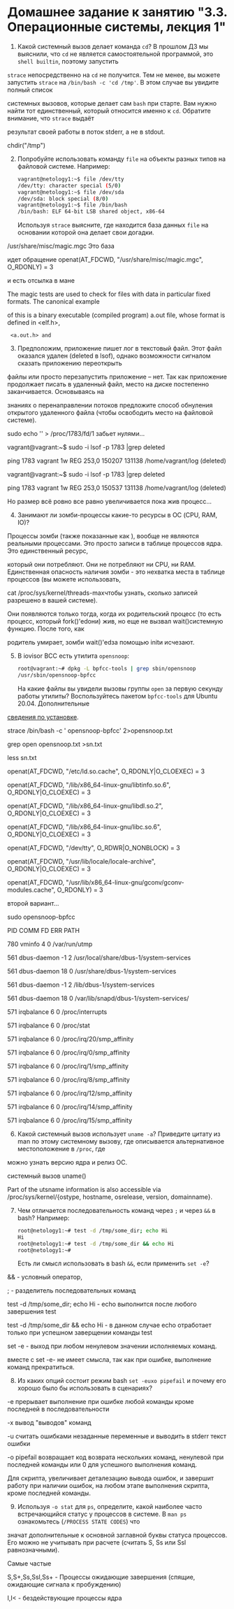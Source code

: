 # Домашнее задание к занятию "3.3. Операционные системы, лекция 1"

1. Какой системный вызов делает команда `cd`? В прошлом ДЗ мы выяснили, что `cd` не является самостоятельной  программой, это `shell builtin`, поэтому запустить 

`strace` непосредственно на `cd` не получится. Тем не менее, вы можете запустить `strace` на `/bin/bash -c 'cd /tmp'`. В этом случае вы увидите полный список 

системных вызовов, которые делает сам `bash` при старте. Вам нужно найти тот единственный, который относится именно к `cd`. Обратите внимание, что `strace` выдаёт 

результат своей работы в поток stderr, а не в stdout.

chdir("/tmp") 



2. Попробуйте использовать команду `file` на объекты разных типов на файловой системе. Например:
    ```bash
    vagrant@netology1:~$ file /dev/tty
    /dev/tty: character special (5/0)
    vagrant@netology1:~$ file /dev/sda
    /dev/sda: block special (8/0)
    vagrant@netology1:~$ file /bin/bash
    /bin/bash: ELF 64-bit LSB shared object, x86-64
    ```
    Используя `strace` выясните, где находится база данных `file` на основании которой она делает свои догадки.

 /usr/share/misc/magic.mgc Это база

идет обращение openat(AT_FDCWD, "/usr/share/misc/magic.mgc", O_RDONLY) = 3

и есть отсылка в мане

The magic tests are used to check for files with data in particular fixed formats.  The canonical example
   
  of this is a binary executable (compiled program) a.out file, whose format is defined in <elf.h>,

     <a.out.h> and 



3. Предположим, приложение пишет лог в текстовый файл. Этот файл оказался удален (deleted в lsof), однако возможности сигналом сказать приложению переоткрыть 

файлы или просто перезапустить приложение – нет. Так как приложение продолжает писать в удаленный файл, место на диске постепенно заканчивается. Основываясь на 

знаниях о перенаправлении потоков предложите способ обнуления открытого удаленного файла (чтобы освободить место на файловой системе).


sudo echo '' > /proc/1783/fd/1 забьет нулями...

vagrant@vagrant:~$ sudo -i lsof -p 1783 |grep deleted

ping    1783 vagrant    1w   REG  253,0   150207 131138 /home/vagrant/log (deleted)

vagrant@vagrant:~$ sudo -i lsof -p 1783 |grep deleted

ping    1783 vagrant    1w   REG  253,0   150537 131138 /home/vagrant/log (deleted)

Но размер всё ровно все равно увеличивается пока жив процесс...



4. Занимают ли зомби-процессы какие-то ресурсы в ОС (CPU, RAM, IO)?


Процессы зомби (также показанные как <defunct>), вообще не являются реальными процессами. Это просто записи в таблице процессов ядра. Это единственный ресурс, 

который они потребляют. Они не потребляют ни CPU, ни RAM. Единственная опасность наличия зомби - это нехватка места в таблице процессов (вы можете использовать, 

cat /proc/sys/kernel/threads-maxчтобы узнать, сколько записей разрешено в вашей системе).

Они появляются только тогда, когда их родительский процесс (то есть процесс, который fork()'edони) жив, но еще не вызвал wait()системную функцию. После того, как 

родитель умирает, зомби wait()'edза помощью initи исчезают.



5. В iovisor BCC есть утилита `opensnoop`:
    ```bash
    root@vagrant:~# dpkg -L bpfcc-tools | grep sbin/opensnoop
    /usr/sbin/opensnoop-bpfcc
    ```
    На какие файлы вы увидели вызовы группы `open` за первую секунду работы утилиты? Воспользуйтесь пакетом `bpfcc-tools` для Ubuntu 20.04. Дополнительные 

[сведения по установке](https://github.com/iovisor/bcc/blob/master/INSTALL.md).

strace /bin/bash -c ' opensnoop-bpfcc' 2>opensnoop.txt

 grep open opensnoop.txt >sn.txt

 less sn.txt

openat(AT_FDCWD, "/etc/ld.so.cache", O_RDONLY|O_CLOEXEC) = 3

openat(AT_FDCWD, "/lib/x86_64-linux-gnu/libtinfo.so.6", O_RDONLY|O_CLOEXEC) = 3

openat(AT_FDCWD, "/lib/x86_64-linux-gnu/libdl.so.2", O_RDONLY|O_CLOEXEC) = 3

openat(AT_FDCWD, "/lib/x86_64-linux-gnu/libc.so.6", O_RDONLY|O_CLOEXEC) = 3

openat(AT_FDCWD, "/dev/tty", O_RDWR|O_NONBLOCK) = 3

openat(AT_FDCWD, "/usr/lib/locale/locale-archive", O_RDONLY|O_CLOEXEC) = 3

openat(AT_FDCWD, "/usr/lib/x86_64-linux-gnu/gconv/gconv-modules.cache", O_RDONLY) = 3


второй вариант... 

 sudo opensnoop-bpfcc

PID    COMM               FD ERR PATH

780    vminfo              4   0 /var/run/utmp

561    dbus-daemon        -1   2 /usr/local/share/dbus-1/system-services

561    dbus-daemon        18   0 /usr/share/dbus-1/system-services

561    dbus-daemon        -1   2 /lib/dbus-1/system-services

561    dbus-daemon        18   0 /var/lib/snapd/dbus-1/system-services/

571    irqbalance          6   0 /proc/interrupts

571    irqbalance          6   0 /proc/stat

571    irqbalance          6   0 /proc/irq/20/smp_affinity

571    irqbalance          6   0 /proc/irq/0/smp_affinity

571    irqbalance          6   0 /proc/irq/1/smp_affinity

571    irqbalance          6   0 /proc/irq/8/smp_affinity

571    irqbalance          6   0 /proc/irq/12/smp_affinity

571    irqbalance          6   0 /proc/irq/14/smp_affinity

571    irqbalance          6   0 /proc/irq/15/smp_affinity




6. Какой системный вызов использует `uname -a`? Приведите цитату из man по этому системному вызову, где описывается альтернативное местоположение в `/proc`, где 

можно узнать версию ядра и релиз ОС.

системный вызов uname()

  Part of the utsname information is also accessible via  /proc/sys/kernel/{ostype,  hostname,  osrelease, version, domainname}.



7. Чем отличается последовательность команд через `;` и через `&&` в bash? Например:
    ```bash
    root@netology1:~# test -d /tmp/some_dir; echo Hi
    Hi
    root@netology1:~# test -d /tmp/some_dir && echo Hi
    root@netology1:~#
    ```
    Есть ли смысл использовать в bash `&&`, если применить `set -e`?


&& - условный оператор, 

 ;  - разделитель последовательных команд

test -d /tmp/some_dir; echo Hi  - echo выполнится после любого завершения test

test -d /tmp/some_dir && echo Hi - в данном случае echo  отработает только при успешном заверщении команды test

set -e - выход при любом ненулевом значении исполняемых команд.

вместе с set -e- не имеет смысла, так как при ошибке, выполнение команд прекратиться. 


8. Из каких опций состоит режим bash `set -euxo pipefail` и почему его хорошо было бы использовать в сценариях?

-e прерывает выполнение при ошибке любой команды кроме последней в последовательности 

-x вывод "выводов" команд

-u считать ошибками незаданные переменные и выводить в stderr текст ошибки

-o pipefail возвращает код возврата нескольких команд, ненулевой при последней команды или 0 для успешного выполнения команд.

Для скрипта, увеличивает деталезацию вывода ошибок, и завершит работу при наличии ошибок, на любом этапе выполнения скрипта, кроме последней команды.



9. Используя `-o stat` для `ps`, определите, какой наиболее часто встречающийся статус у процессов в системе. В `man ps` ознакомьтесь (`/PROCESS STATE CODES`) что 

значат дополнительные к основной заглавной буквы статуса процессов. Его можно не учитывать при расчете (считать S, Ss или Ssl равнозначными).

Самые частые 

S,S+,Ss,Ssl,Ss+ - Процессы ожидающие завершения (спящие, ожидающие сигнала к пробуждению)

I,I< - бездействующие процессы ядра

